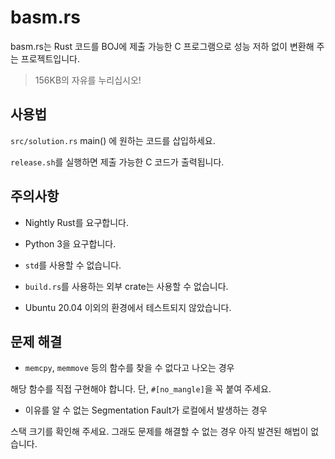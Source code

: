 # basm.rs

basm.rs는 Rust 코드를 BOJ에 제출 가능한 C 프로그램으로 성능 저하 없이 변환해 주는 프로젝트입니다.

> 156KB의 자유를 누리십시오!

## 사용법

`src/solution.rs` main() 에 원하는 코드를 삽입하세요.

`release.sh`를 실행하면 제출 가능한 C 코드가 출력됩니다.

## 주의사항

- Nightly Rust를 요구합니다.

- Python 3을 요구합니다.

- `std`를 사용할 수 없습니다.

- `build.rs`를 사용하는 외부 crate는 사용할 수 없습니다.

- Ubuntu 20.04 이외의 환경에서 테스트되지 않았습니다.

## 문제 해결

- `memcpy`, `memmove` 등의 함수를 찾을 수 없다고 나오는 경우

해당 함수를 직접 구현해야 합니다. 단, `#[no_mangle]`을 꼭 붙여 주세요.

- 이유를 알 수 없는 Segmentation Fault가 로컬에서 발생하는 경우

스택 크기를 확인해 주세요. 그래도 문제를 해결할 수 없는 경우 아직 발견된 해법이 없습니다.

